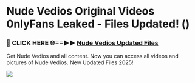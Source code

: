 # Nude Vedios Original Videos 0nlyFans Leaked - Files Updated! ()

<h3>🔴 CLICK HERE 🌐==►► <a href="https://tinyurl.com/2p9ay9w9" rel="nofollow">Nude Vedios Updated Files</a></h3>

Get Nude Vedios and all content. Now you can access all videos and pictures of Nude Vedios. New Updated Files 2025!

[![](https://i.imgur.com/KQgVmj3.gif)](https://tinyurl.com/2p9ay9w9)
